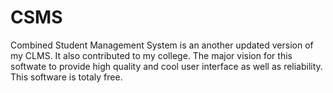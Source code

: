 # CSMS
Combined Student Management System is an another updated version of my CLMS. It also contributed to my college. The major vision for this softwate to provide high quality and cool user interface as well as reliability. This software is totaly free.
